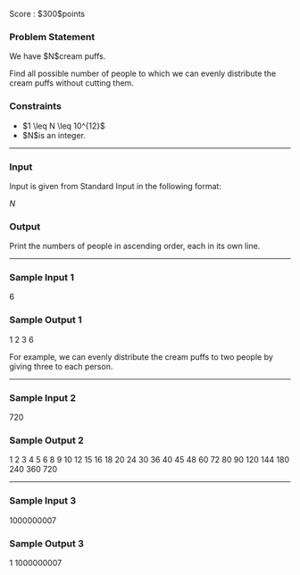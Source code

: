 
<div>

<span>

<span>

<p>
Score : $300$points
</p>

<div>

<section>

### **Problem Statement**

<p>
We have $N$cream puffs.
</p>

<p>
Find all possible number of people to which we can evenly distribute the cream puffs without cutting them.
</p>

</section>

</div>

<div>

<section>

### **Constraints**

<ul>

<li>
$1 \leq N \leq 10^{12}$
</li>

<li>
$N$is an integer.
</li>

</ul>

</section>

</div>

---

<div>

<div>

<section>

### **Input**

<p>
Input is given from Standard Input in the following format:
</p>

<div>

$N$
</div>

</section>

</div>

<div>

<section>

### **Output**

<p>
Print the numbers of people in ascending order, each in its own line.
</p>

</section>

</div>

</div>

---

<div>

<section>

### **Sample Input 1**

<div>

6

</div>

</section>

</div>

<div>

<section>

### **Sample Output 1**

<div>

1
2
3
6

</div>

<p>
For example, we can evenly distribute the cream puffs to two people by giving three to each person.
</p>

</section>

</div>

---

<div>

<section>

### **Sample Input 2**

<div>

720

</div>

</section>

</div>

<div>

<section>

### **Sample Output 2**

<div>

1
2
3
4
5
6
8
9
10
12
15
16
18
20
24
30
36
40
45
48
60
72
80
90
120
144
180
240
360
720

</div>

</section>

</div>

---

<div>

<section>

### **Sample Input 3**

<div>

1000000007

</div>

</section>

</div>

<div>

<section>

### **Sample Output 3**

<div>

1
1000000007

</div>

</section>

</div>

</span>

</span>

</div>
